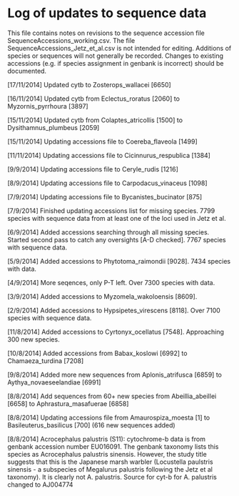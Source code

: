 Log of updates to sequence data
===============================

This file contains notes on revisions to the sequence accession file SequenceAccessions_working.csv. The file SequenceAccessions_Jetz_et_al.csv is not intended for editing. Additions of species or sequences will not generally be recorded.
Changes to existing accessions (e.g. if species assignment in genbank is incorrect) should be documented.

[17/11/2014] Updated cytb to Zosterops_wallacei [6650]

[16/11/2014] Updated cytb from Eclectus_roratus [2060] to Myzornis_pyrrhoura [3897]

[15/11/2014] Updated cytb from Colaptes_atricollis [1500] to Dysithamnus_plumbeus [2059]

[15/11/2014] Updating accessions file to Coereba_flaveola [1499]

[11/11/2014] Updating accessions file to Cicinnurus_respublica [1384]

[9/9/2014] Updating accessions file to Ceryle_rudis [1216]

[8/9/2014] Updating accessions file to Carpodacus_vinaceus [1098]

[7/9/2014] Updating accessions file to Bycanistes_bucinator [875] 

[7/9/2014] Finished updating accessions list for missing species. 7799 species with sequence data from at least one of the loci used in Jetz et al. 

[6/9/2014] Added accessions searching through all missing species. Started second pass to catch any oversights [A-D checked]. 7767 species with sequence data. 

[5/9/2014] Added accessions to Phytotoma_raimondii [9028]. 7434 species with data.

[4/9/2014] More seqences, only P-T left. Over 7300 species with data.

[3/9/2014] Added accessions to Myzomela_wakoloensis [8609].

[2/9/2014] Added accessions to Hypsipetes_virescens [8118]. Over 7100 species with sequence data.

[11/8/2014] Added accessions to Cyrtonyx_ocellatus [7548]. Approaching 300 new species.

[10/8/2014] Added accessions from Babax_koslowi [6992] to Chamaeza_turdina [7208]

[9/8/2014] Added more new sequences from Aplonis_atrifusca [6859] to Aythya_novaeseelandiae [6991]

[8/8/2014] Add sequences from 60+ new species from Abeillia_abeillei [6658] to Aphrastura_masafuerae [6858]

[8/8/2014] Updating accessions file from Amaurospiza_moesta [1] to Basileuterus_basilicus [700] (616 new sequences added)

[8/8/2014] Acrocephalus palustris (S11): cytochrome-b data is from genbank accession number EU016091. The genbank taxonomy lists this species as Acrocephalus palustris sinensis. However, the study title suggests that this is the Japanese marsh warbler (Locustella paulstris sinensis - a subspecies of Megalurus palustris following the Jetz et al taxonomy). It is clearly not A. palustris. Source for cyt-b for A. palustris changed to AJ004774 
  
